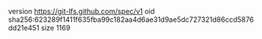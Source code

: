 version https://git-lfs.github.com/spec/v1
oid sha256:623289f1411f635fba99c182aa4d6ae31d9ae5dc727321d86ccd5876dd21e451
size 1169
